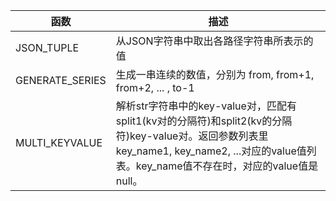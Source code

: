 | 函数              | 描述                                                                                                                                         |
|-----------------|--------------------------------------------------------------------------------------------------------------------------------------------|
| JSON_TUPLE      | 从JSON字符串中取出各路径字符串所表示的值                                                                                                                     |
| GENERATE_SERIES | 生成一串连续的数值，分别为 from, from+1, from+2, ... , to-1                                                                                             |
| MULTI_KEYVALUE  | 解析str字符串中的key-value对，匹配有split1(kv对的分隔符)和split2(kv的分隔符)key-value对。返回参数列表里key_name1, key_name2, ...对应的value值列表。key_name值不存在时，对应的value值是null。 |

